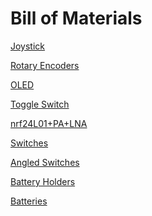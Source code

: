 # Bill of Materials

[Joystick](https://www.amazon.com/WGCD-Joystick-Breakout-Controller-Arduino/dp/B01N59MK0U/ref=sr_1_5?dib=eyJ2IjoiMSJ9.BEnggsyzkGiqKP3spiTNMwsim-qJcM45jGaeNisGIgXL1iUw0Y26H58AFZF8T2_zhQu7Rnnv9P-a_A2Ni6UrsrKA3XTxTvZhB-d0WlC8lOW6lh5FpXk6pI339INt_byz613ut-nxJHNN5_ZTanZB8ZF5W0F8m7xdxxDqMSLgn1XqLyLL6ldqY1fPWrU5PIDtrEUjskFKVn0dPYKNB3oP1rPcWmB1PB5mauzODdZ0XnM.9QgKtTGCN3IkHv3M7Ho-Sifws-tz-BbPkJXFhB7k4Xg&dib_tag=se&keywords=joystick+arduino&qid=1713476526&sr=8-5)

[Rotary Encoders](https://www.amazon.com/Encoder-Digital-Potentiometer-Compatible-Arduino/dp/B09KNC1J6H/ref=sr_1_5?crid=2H960SO18M7X5&dib=eyJ2IjoiMSJ9._s_FAhQr5PXlpTlOwNHvq06N2GvGv9L6H8adZYaoG3L5s_MI4_yjFueBIK2XVI9hIshPc-kpQGckeM8T_dOfJky548EHMSFyu08HaLi-UmdAk3J9YoA2Drrt1gYAle6PLvxXqjeSqE3_sPt0_geRHgazs0hky47QXZ0aMLmLQxlBI6XZ_btVxUURD78h43_vYk-sU9iTnpcQbmlv23CZkNQRF1oM9cA_WbohEqgcN4s.CIF3f1eZAkh-kklgzmxUW9Iz2Sra1WE7Z7liefFvR0c&dib_tag=se&keywords=rotary+encoder&qid=1713476654&sprefix=rotary+encoder%2Caps%2C65&sr=8-5)

[OLED]([https://www.amazon.com/Hosyond-Display-3-3V-5V-Compatible-Arduino/dp/B09MZ8DW4R/ref=sr_1_4?crid=1RUXN7WL7W8PL&dib=eyJ2IjoiMSJ9.Oj7-44A7lyakrMHjnHXgeYCyCXOACMPAWkKP7puHutapL01oUYZc8hExB8FRUyRoiWEU65qHEE660NYfClJ7IUhNyIL9tg1fSnz27fHjs9pdS36dxD7Vx4SQZ65UdGRCBLEa0_AM9Hd-xiumvuF2Fwehsuk4a1d5kEXAK0m-ZmWdTu_Qxii2sIcpAz6bjzErzgQDKt1llJSCfTeaxyg225iJiYi18oc7G6BAKPTJBmo.2b0g5GSmU3rbzL2CIvwXraagTNtun9cbQoqS1KGyodo&dib_tag=se&keywords=oled%2Bi2c&qid=1713476882&sprefix=oled%2Bi2c%2Caps%2C61&sr=8-4&th=1](https://www.amazon.com/MakerFocus-Display-SSD1306-3-3V-5V-Arduino/dp/B079BN2J8V/ref=sr_1_3?crid=CY1VD0H1T5UZ&dib=eyJ2IjoiMSJ9.4fA8RHPv5lhvb6XzQAsJfvQmUE3xsASaAVe1ZeUawQDB1vvWkW0tnhod0efmfoy0JbAaYuYJXW_VaTiwEIY0JVENLeoywHqQBs20k6jbD9_yi_bqHl_g9IKPyggRCro6zyxf2okBEbRYsC6BqamWIZLrZlmW1ebzedribYJecs5oeR-5jhoq8327Tr9HQxsQ_IbUMMGnviuo0j4usEA9Dlf6-g-p5kaojTNpuE_v7qc.uKSIuEXvnoX1joleqkheYwCu6w0w3Q3GJ9_ysgIBvhQ&dib_tag=se&keywords=oled%2Bi2c%2B1306&qid=1713557535&sprefix=oled%2Bi2c%2B1306%2Caps%2C75&sr=8-3&th=1))

[Toggle Switch](https://www.amazon.com/Gadgeter-125VAC-Position-Terminal-Latching/dp/B01JU6KBH6/ref=as_li_ss_tl?crid=2QOS6Q3KA738Q&dchild=1&keywords=toggle+switch&qid=1588851705&s=home-garden&sprefix=toggle+swit,garden,262&sr=1-30-spons&psc=1&spLa=ZW5jcnlwdGVkUXVhbGlmaWVyPUEyWkRWMzZYQ1QzWEU4JmVuY3J5cHRlZElkPUExMDM5MTA4MVJIUVZZVkJXSzJPQiZlbmNyeXB0ZWRBZElkPUEwMDk1NzI3MlpEMEE3RzBSOTlaSyZ3aWRnZXROYW1lPXNwX2J0ZiZhY3Rpb249Y2xpY2tSZWRpcmVjdCZkb05vdExvZ0NsaWNrPXRydWU=&linkCode=sl1&tag=howto045-20&linkId=0d8e848cfc46369c8098dc28432ba5b4&language=en_US)

[nrf24L01+PA+LNA](https://www.amazon.com/ACEIRMC-Transceiver-Antistatic-ArduinoIDE-Compatible/dp/B092ZNYLYZ/ref=sr_1_9?crid=20UDXQXSFNNFP&dib=eyJ2IjoiMSJ9.qUzs0DP7Pl-SuK9AffRsGy13KDMYLuGW39ZYoNgsDw1ePCdMSyvRTM20RSNo_wQvKDnoM93rzG6wbNq2m1F0taWy3IOUWNab3GJPmvpE8cX4Y52lCE8MyiMuVC0yoxH9HFjFHQudH59SDc_5gECyxDZvacXczRktTHMgWz7WZQFZSraVFjhbrmMYvjS8NFvxtYrt9rkUlaZODyJgvASvZM5C8PZUqap0BlumsoL7dm0.bzHm-uGyjKiM6JY_TYZbqb2eBK3V0tBGfJ-Ci3zImLM&dib_tag=se&keywords=nrf24l01%2B&qid=1713477078&sprefix=nrf24l01%2B%2Caps%2C68&sr=8-9)

[Switches](https://www.amazon.com/BOJACK-Pushbutton-Switches-Momentary-Assortment/dp/B07ZBHXBZ4/ref=sr_1_2_sspa?crid=19JDJ85LF3Q8S&dib=eyJ2IjoiMSJ9.kLP3myFYEu7YxaxVJFxt0NQoc-oj0CRG6VCNBsGG9jdT2HZnfeOqCU8pntMBKnQIyVpSpPn3GiLpvjTjrBLbQW6bc_y8HDWuOLrfReD_R5GBFZdvcyVhMhe-eH2sVNvJBWNXOVL448v3TRZypl82BWQX4Bcvl1iNfKHwZm65ozY7K7ufSvWWrMokZHI-VGZdT_vAz8yJu2ZC108jwua9qAiDi9qK3JP-VYcExabWJnM.L3a2JJBGm19aLhoiB0c98gHNSrcxFmESeAzdPMQDjVM&dib_tag=se&keywords=tactile+switch&qid=1713477364&sprefix=tactile+switch%2Caps%2C78&sr=8-2-spons&sp_csd=d2lkZ2V0TmFtZT1zcF9hdGY&psc=1)

[Angled Switches](https://www.amazon.com/uxcell-Momentary-Tactile-Button-Switch/dp/B008DS13P2/ref=sr_1_1?crid=21IB81XENGMLJ&dib=eyJ2IjoiMSJ9.nR-IqpcGbhWf2UnqTBp7Ui30sztJxwLORqwhLN2SPEO6w_cBKtQQuQ4g_84c_x_yRT6h8bwXOjCnYY2-N0WGHJtfSPJUwLWosyrPZ9VaWespXDksiHzrA6z5qT3MmKPcoOeJ8DzFB3IdUDQDtyFXTK09DnoS9KTid6yEOyScEmztgpTjyNbmJRQxcO5lnuyemq7Bax6TFQ2DcSlzkhwFtf5nWe8oWI1FLQvcZM2VHgo.L3maOJpiN380ofdqpI_FAehUDz4LOmHtm5a6WkhjEY8&dib_tag=se&keywords=90+degree+tactile+switch&qid=1713477444&sprefix=90+degreetactile+switch%2Caps%2C52&sr=8-1)

[Battery Holders](https://www.amazon.com/Battery-Plastic-Storage-YOUCHENG-Connect/dp/B08LW24XND/ref=sr_1_3?crid=2BD14KHONVQKJ&dib=eyJ2IjoiMSJ9.R2rQFjg5LSLbIFM09G_uzsae23bgBjvfBrQzAc8SIECCVAzR4C44ERQ6JoXYC_JajL4n8c4LARMmkxz_-jWEFk5abReOceBEbrSbod7fHVt5-nCpNfv98YBBmhXh8sOy2YflJ_3ZEsu2thdhTjbfTbzAgF-CGjifCHyxYezBFg0nUcxDt8eIZJD9iZ1R_5OStxnXMns9JcyjVGZbnvLq329BpS-cBCIQhrRaheVtu6A.ilmB13Z8JovTh-T8GAqrQ7nZtRbISP6rNVkWnaqT0eo&dib_tag=se&keywords=lipo+battery+holder&qid=1713477624&sprefix=lipo+battery+holder%2Caps%2C83&sr=8-3)

[Batteries](https://www.18650batterystore.com/products/samsung-25r-18650)
